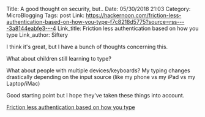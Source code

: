 Title: A good thought on security, but..
Date: 05/30/2018 21:03
Category: MicroBlogging
Tags: post
Link: https://hackernoon.com/friction-less-authentication-based-on-how-you-type-f7c8218d5775?source=rss----3a8144eabfe3---4
Link_title: Friction less authentication based on how you type
Link_author: Siftery

I think it's great, but I have a bunch of thoughts concerning this. 

What about children still learning to type?

What about people with multiple devices/keyboards? My typing changes drastically depending on the input source (like my phone vs my iPad vs my Laptop/iMac)

Good starting point but I hope they've taken these things into account. 

[Friction less authentication based on how you type](https://hackernoon.com/friction-less-authentication-based-on-how-you-type-f7c8218d5775?source=rss----3a8144eabfe3---4)